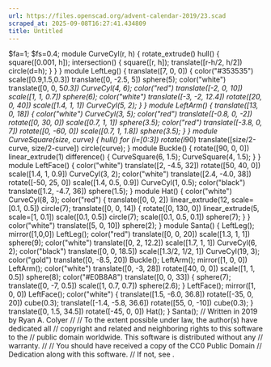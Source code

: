 ```yaml
---
url: https://files.openscad.org/advent-calendar-2019/23.scad
scraped_at: 2025-09-08T16:27:41.434809
title: Untitled
---
```


$fa=1; $fs=0.4; module CurveCyl(r, h) { rotate_extrude() hull() {
square([0.001, h]); intersection() { square([r, h]); translate([r-h/2, h/2])
circle(d=h); } } } module LeftLeg() { translate([7, 0, 0]) { color("#353535")
scale([0.9,1.5,0.3]) translate([0, -2.5, 5]) sphere(5); color("white")
translate([0, 0, 5*0.3]) CurveCyl(4, 6); color("red") translate([-2, 0, 10])
scale([1, 1, 0.7]) sphere(6); color("white") translate([-3, -2, 12.4])
rotate([20, 0, 40]) scale([1.4, 1, 1]) CurveCyl(5, 2); } } module LeftArm() {
translate([13, 0, 18]) { color("white") CurveCyl(3, 5); color("red")
translate([-0.8, 0, -2]) rotate([0, 30, 0]) scale([0.7, 1, 1]) sphere(3.5);
color("red") translate([-3.8, 0, 7]) rotate([0, -60, 0]) scale([0.7, 1, 1.8])
sphere(3.5); } } module CurveSquare(size, curve) { hull() for (i=[0:3])
rotate(i*90) translate([size/2-curve, size/2-curve]) circle(curve); } module
Buckle() { rotate([90, 0, 0]) linear_extrude(1) difference() { CurveSquare(6,
1.5); CurveSquare(4, 1.5); } } module LeftFace() { color("white")
translate([2, -4.5, 32]) rotate([50, 40, 0]) scale([1.4, 1, 0.9]) CurveCyl(3,
2); color("white") translate([2.4, -4.0, 38]) rotate([-50, 25, 0]) scale([1.4,
0.5, 0.9]) CurveCyl(1, 0.5); color("black") translate([1.2, -4.7, 36])
sphere(1.5); } module Hat() { color("white") CurveCyl(8, 3); color("red") {
translate([0, 0, 2]) linear_extrude(12, scale=[0.1, 0.5]) circle(7);
translate([0, 0, 14]) { rotate([0, 130, 0]) linear_extrude(5, scale=[1, 0.1])
scale([0.1, 0.5]) circle(7); scale([0.1, 0.5, 0.1]) sphere(7); } }
color("white") translate([5, 0, 10]) sphere(2); } module Santa() { LeftLeg();
mirror([1,0,0]) LeftLeg(); color("red") translate([0, 0, 20]) scale([1.3, 1,
1]) sphere(9); color("white") translate([0, 2, 12.2]) scale([1.7, 1, 1])
CurveCyl(6, 2); color("black") translate([0, 0, 18.5]) scale([1.3/2, 1/2, 1])
CurveCyl(19, 3); color("gold") translate([0, -8.5, 20]) Buckle(); LeftArm();
mirror([1, 0, 0]) LeftArm(); color("white") translate([0, -3, 28]) rotate([40,
0, 0]) scale([1, 1, 0.5]) sphere(8); color("#E0B8A8") translate([0, 0, 33]) {
sphere(7); translate([0, -7, 0.5]) scale([1, 0.7, 0.7]) sphere(2.6); }
LeftFace(); mirror([1, 0, 0]) LeftFace(); color("white") { translate([1.5,
-6.0, 36.8]) rotate([-35, 0, 20]) cube(0.3); translate([-1.4, -5.8, 36.6])
rotate([55, 0, -10]) cube(0.3); } translate([0, 1.5, 34.5]) rotate([-45, 0,
0]) Hat(); } Santa(); // Written in 2019 by Ryan A. Colyer // // To the extent
possible under law, the author(s) have dedicated all // copyright and related
and neighboring rights to this software to the // public domain worldwide.
This software is distributed without any // warranty. // // You should have
received a copy of the CC0 Public Domain // Dedication along with this
software. // If not, see .

